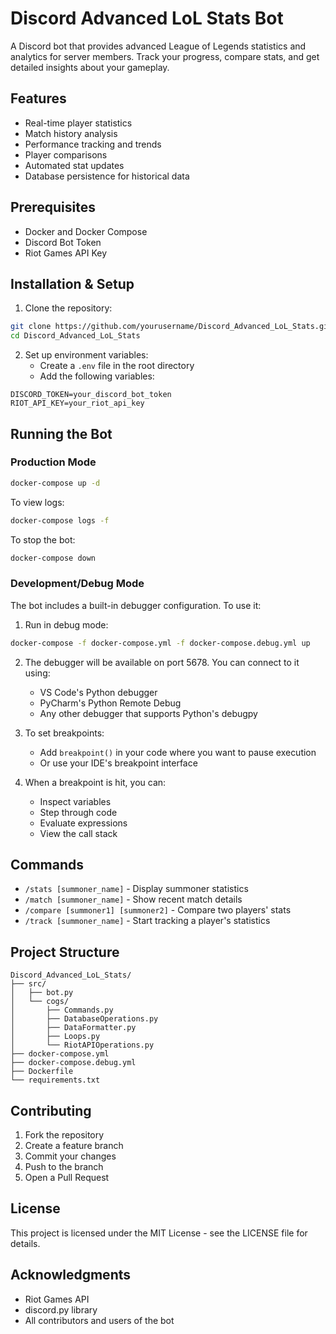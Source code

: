 # Discord Advanced LoL Stats Bot

A Discord bot that provides advanced League of Legends statistics and analytics for server members. Track your progress, compare stats, and get detailed insights about your gameplay.

## Features

- Real-time player statistics
- Match history analysis
- Performance tracking and trends
- Player comparisons
- Automated stat updates
- Database persistence for historical data

## Prerequisites

- Docker and Docker Compose
- Discord Bot Token
- Riot Games API Key

## Installation & Setup

1. Clone the repository:
```bash
git clone https://github.com/yourusername/Discord_Advanced_LoL_Stats.git
cd Discord_Advanced_LoL_Stats
```

2. Set up environment variables:
   - Create a `.env` file in the root directory
   - Add the following variables:
```env
DISCORD_TOKEN=your_discord_bot_token
RIOT_API_KEY=your_riot_api_key
```

## Running the Bot

### Production Mode
```bash
docker-compose up -d
```

To view logs:
```bash
docker-compose logs -f
```

To stop the bot:
```bash
docker-compose down
```

### Development/Debug Mode

The bot includes a built-in debugger configuration. To use it:

1. Run in debug mode:
```bash
docker-compose -f docker-compose.yml -f docker-compose.debug.yml up
```

2. The debugger will be available on port 5678. You can connect to it using:
   - VS Code's Python debugger
   - PyCharm's Python Remote Debug
   - Any other debugger that supports Python's debugpy

3. To set breakpoints:
   - Add `breakpoint()` in your code where you want to pause execution
   - Or use your IDE's breakpoint interface

4. When a breakpoint is hit, you can:
   - Inspect variables
   - Step through code
   - Evaluate expressions
   - View the call stack

## Commands

- `/stats [summoner_name]` - Display summoner statistics
- `/match [summoner_name]` - Show recent match details
- `/compare [summoner1] [summoner2]` - Compare two players' stats
- `/track [summoner_name]` - Start tracking a player's statistics

## Project Structure

```
Discord_Advanced_LoL_Stats/
├── src/
│   ├── bot.py
│   └── cogs/
│       ├── Commands.py
│       ├── DatabaseOperations.py
│       ├── DataFormatter.py
│       ├── Loops.py
│       └── RiotAPIOperations.py
├── docker-compose.yml
├── docker-compose.debug.yml
├── Dockerfile
└── requirements.txt
```

## Contributing

1. Fork the repository
2. Create a feature branch
3. Commit your changes
4. Push to the branch
5. Open a Pull Request

## License

This project is licensed under the MIT License - see the LICENSE file for details.

## Acknowledgments

- Riot Games API
- discord.py library
- All contributors and users of the bot 